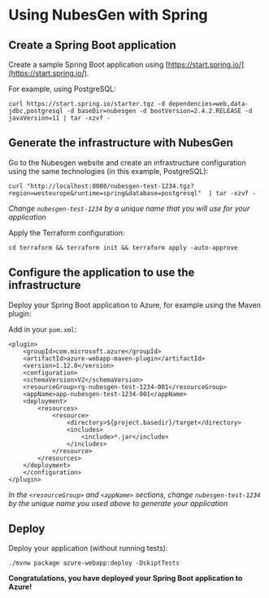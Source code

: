 # Using NubesGen with Spring

## Create a Spring Boot application

Create a sample Spring Boot application using [https://start.spring.io/](https://start.spring.io/).

For example, using PostgreSQL:
```
curl https://start.spring.io/starter.tgz -d dependencies=web,data-jdbc,postgresql -d baseDir=nubesgen -d bootVersion=2.4.2.RELEASE -d javaVersion=11 | tar -xzvf -
```

## Generate the infrastructure with NubesGen

Go to the Nubesgen website and create an infrastructure configuration using the same technologies (in this example, PostgreSQL):

```
curl "http://localhost:8080/nubesgen-test-1234.tgz?region=westeurope&runtime=spring&database=postgresql"  | tar -xzvf -
```
_Change `nubesgen-test-1234` by a unique name that you will use for your application_

Apply the Terraform configuration:

```
cd terraform && terraform init && terraform apply -auto-approve
```

## Configure the application to use the infrastructure

Deploy your Spring Boot application to Azure, for example using the Maven plugin:

Add in your `pom.xml`:

```
<plugin>
    <groupId>com.microsoft.azure</groupId>
	<artifactId>azure-webapp-maven-plugin</artifactId>
	<version>1.12.0</version>
	<configuration>
	<schemaVersion>V2</schemaVersion>
	<resourceGroup>rg-nubesgen-test-1234-001</resourceGroup>
	<appName>app-nubesgen-test-1234-001</appName>
	<deployment>
		<resources>
			<resource>
				<directory>${project.basedir}/target</directory>
				<includes>
					<include>*.jar</include>
				</includes>
			</resource>
		</resources>
	</deployment>
	</configuration>
</plugin>
```
_In the `<resourceGroup>` and `<appName>` sections, change `nubesgen-test-1234` by 
the unique name you used above to generate your application_

## Deploy

Deploy your application (without running tests):
```
./mvnw package azure-webapp:deploy -DskiptTests
```

__Congratulations, you have deployed your Spring Boot application to Azure!__